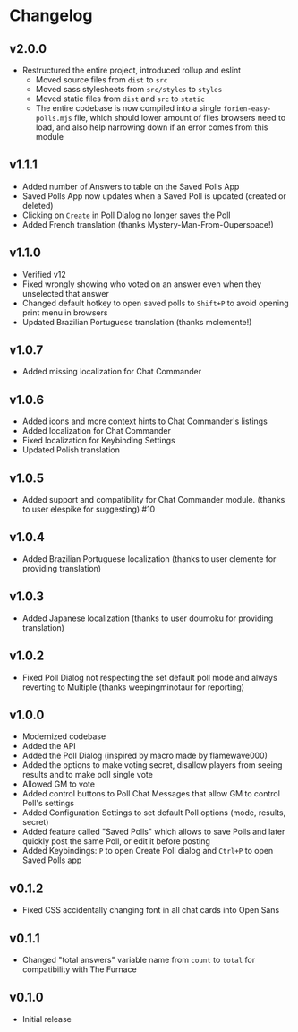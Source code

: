 # Changelog

## v2.0.0
- Restructured the entire project, introduced rollup and eslint
  - Moved source files from `dist` to `src`
  - Moved sass stylesheets from `src/styles` to `styles`
  - Moved static files from `dist` and `src` to `static`
  - The entire codebase is now compiled into a single `forien-easy-polls.mjs` file, which should lower amount of files
    browsers need to load, and also help narrowing down if an error comes from this module

## v1.1.1
* Added number of Answers to table on the Saved Polls App
* Saved Polls App now updates when a Saved Poll is updated (created or deleted)
* Clicking on `Create` in Poll Dialog no longer saves the Poll
* Added French translation (thanks Mystery-Man-From-Ouperspace!)

## v1.1.0
* Verified v12
* Fixed wrongly showing who voted on an answer even when they unselected that answer
* Changed default hotkey to open saved polls to `Shift+P` to avoid opening print menu in browsers
* Updated Brazilian Portuguese translation (thanks mclemente!)

## v1.0.7
* Added missing localization for Chat Commander

## v1.0.6
* Added icons and more context hints to Chat Commander's listings
* Added localization for Chat Commander
* Fixed localization for Keybinding Settings
* Updated Polish translation

## v1.0.5
* Added support and compatibility for Chat Commander module. (thanks to user elespike for suggesting) #10

## v1.0.4
* Added Brazilian Portuguese localization (thanks to user clemente for providing translation)

## v1.0.3 
* Added Japanese localization (thanks to user doumoku for providing translation)

## v1.0.2
* Fixed Poll Dialog not respecting the set default poll mode and always reverting to Multiple (thanks weepingminotaur for reporting)

## v1.0.0
* Modernized codebase
* Added the API
* Added the Poll Dialog (inspired by macro made by flamewave000)
* Added the options to make voting secret, disallow players from seeing results and to make poll single vote
* Allowed GM to vote
* Added control buttons to Poll Chat Messages that allow GM to control Poll's settings
* Added Configuration Settings to set default Poll options (mode, results, secret)
* Added feature called "Saved Polls" which allows to save Polls and later quickly post the same Poll, or edit it before posting
* Added Keybindings: `P` to open Create Poll dialog and `Ctrl+P` to open Saved Polls app

## v0.1.2
* Fixed CSS accidentally changing font in all chat cards into Open Sans

## v0.1.1
* Changed "total answers" variable name from `count` to `total` for compatibility with The Furnace

## v0.1.0
* Initial release
